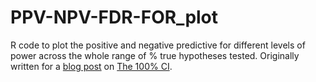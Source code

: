 # PPV-NPV-FDR-FOR_plot
R code to plot the positive and negative predictive for different levels of power across the whole range of % true hypotheses tested.
Originally written for a [blog post](http://www.the100.ci/2017/06/01/why-we-should-love-null-results/) on [The 100% CI](http://www.the100.ci/).
